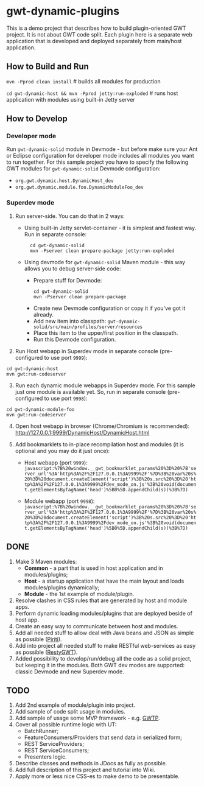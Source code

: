 gwt-dynamic-plugins
===================

This is a demo project that describes how to build plugin-oriented GWT project. It is not about GWT code split.
Each plugin here is a separate web application that is developed and deployed separately from main/host application.

How to Build and Run
--------------------

`mvn -Pprod clean install` # builds all modules for production

`cd gwt-dynamic-host && mvn -Pprod jetty:run-exploded` # runs host application with modules using built-in Jetty server

How to Develop
--------------

### Developer mode

Run `gwt-dynamic-solid` module in Devmode - but before make sure your Ant or Eclipse configuration for developer mode
includes all modules you want to run together.
For this sample project you have to specify the following GWT modules for `gwt-dynamic-solid` Devmode configuration:
* `org.gwt.dynamic.host.DynamicHost_dev`
* `org.gwt.dynamic.module.foo.DynamicModuleFoo_dev`

### Superdev mode

1. Run server-side. You can do that in 2 ways:

	* Using built-in Jetty servlet-container - it is simplest and fastest way. Run in separate console:
	  ```
		cd gwt-dynamic-solid
		mvn -Pserver clean prepare-package jetty:run-exploded
		```

	* Using devmode for `gwt-dynamic-solid` Maven module - this way allows you to debug server-side code:
		- Prepare stuff for Devmode:
			```
			cd gwt-dynamic-solid
			mvn -Pserver clean prepare-package
			```
		- Create new Devmode configuration or copy it if you've got it already.
		- Add new item into classpath: `gwt-dynamic-solid/src/main/profiles/server/resources`
		- Place this item to the upper/first position in the classpath.
		- Run this Devmode configuration.

2. Run Host webapp in Superdev mode in separate console (pre-configured to use port `9999`):
```
cd gwt-dynamic-host
mvn gwt:run-codeserver
```

3. Run each dynamic module webapps in Superdev mode. For this sample just one module is available yet.
	 So, run in separate console (pre-configured to use port `9998`):
```
cd gwt-dynamic-module-foo
mvn gwt:run-codeserver
```

4. Open host webapp in browser (Chrome/Chromium is recommended): http://127.0.0.1:9999/DynamicHost/DynamicHost.html

5. Add bookmarklets to in-place recompilation host and modules (it is optional and you may do it just once):
	* Host webapp (port `9999`): `javascript:%7B%20window.__gwt_bookmarklet_params%20%3D%20%7B'server_url'%3A'http%3A%2F%2F127.0.0.1%3A9999%2F'%7D%3B%20var%20s%20%3D%20document.createElement('script')%3B%20s.src%20%3D%20'http%3A%2F%2F127.0.0.1%3A9999%2Fdev_mode_on.js'%3B%20void(document.getElementsByTagName('head')%5B0%5D.appendChild(s))%3B%7D)`

	* Module webapp (port `9998`): `javascript:%7B%20window.__gwt_bookmarklet_params%20%3D%20%7B'server_url'%3A'http%3A%2F%2F127.0.0.1%3A9999%2F'%7D%3B%20var%20s%20%3D%20document.createElement('script')%3B%20s.src%20%3D%20'http%3A%2F%2F127.0.0.1%3A9999%2Fdev_mode_on.js'%3B%20void(document.getElementsByTagName('head')%5B0%5D.appendChild(s))%3B%7D)`

DONE
----

1. Make 3 Maven modules:
	* __Common__ - a part that is used in host application and in modules/plugins;
	* __Host__ - a startup application that have the main layout and loads modules/plugins dynamically;
	* __Module__ -  the 1st example of module/plugin.
2. Resolve clashes in CSS rules that are generated by host and module apps.
3. Perform dynamic loading modules/plugins that are deployed beside of host app.  
4. Create an easy way to communicate between host and modules.
5. Add all needed stuff to allow deal with Java beans and JSON as simple as possible
   ([Piriti](https://github.com/hpehl/piriti)).
6. Add into project all needed stuff to make RESTful web-services as easy as possible
   ([RestyGWT](http://restygwt.fusesource.org/)).
7. Added possibility to develop/run/debug all the code as a solid project, but keeping it in the modules.
	 Both GWT dev modes are supported: classic Devmode and new Superdev mode.

TODO
----

1. Add 2nd example of module/plugin into project.
2. Add sample of code split usage in modules.
3. Add sample of usage some MVP framework - e.g. [GWTP](https://github.com/ArcBees/GWTP).
4. Cover all possible runtime logic with UT:
	* BatchRunner;
	* FeatureConsumers/Providers that send data in serialized form;
	* REST ServiceProviders;
	* REST ServiceConsumers;
	* Presenters logic.
5. Describe classes and methods in JDocs as fully as possible.
6. Add full description of this project and tutorial into Wiki.
7. Apply more or less nice CSS-es to make demo to be presentable.
